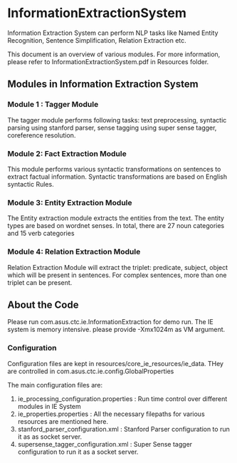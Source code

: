 InformationExtractionSystem
===========================

Information Extraction System can perform NLP tasks like Named Entity Recognition, Sentence Simplification, Relation Extraction etc. 

This document is an overview of various modules. For more information, please refer to InformationExtractionSystem.pdf in Resources folder. 

## Modules in Information Extraction System
### Module 1 : Tagger Module 
The tagger module performs following tasks: text preprocessing, syntactic parsing using stanford parser, sense tagging using super sense tagger, coreference resolution. 
### Module 2: Fact Extraction Module 
 This module performs various syntactic transformations on sentences to extract factual information. Syntactic transformations are based on English syntactic Rules.
### Module 3: Entity Extraction Module
 The Entity extraction module extracts the entities from the text. The entity types are based on wordnet senses. In total, there are 27 noun categories and 15 verb categories 
### Module 4: Relation Extraction Module
Relation Extraction Module will extract the triplet: predicate, subject, object which will be present in sentences. For complex sentences, more than one triplet can be present. 

## About the Code
Please run com.asus.ctc.ie.InformationExtraction for demo run. The IE system is memory intensive. please provide -Xmx1024m as VM argument. 

### Configuration 
Configuration files are kept in resources/core_ie_resources/ie_data. THey are controlled in com.asus.ctc.ie.config.GlobalProperties

The main configuration files are: 
1. ie_processing_configuration.properties : Run time control over different modules in IE System
2. ie_properties.properties : All the necessary filepaths for various resources are mentioned here. 
3. stanford_parser_configuration.xml : Stanford Parser configuration to run it as as socket server. 
4. supersense_tagger_configuration.xml : Super Sense tagger configuration to run it as a socket server. 


